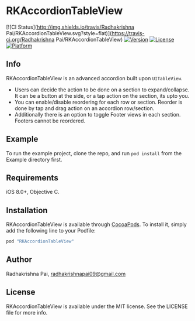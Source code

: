 # RKAccordionTableView

[![CI Status](http://img.shields.io/travis/Radhakrishna Pai/RKAccordionTableView.svg?style=flat)](https://travis-ci.org/Radhakrishna Pai/RKAccordionTableView)
[![Version](https://img.shields.io/cocoapods/v/RKAccordionTableView.svg?style=flat)](http://cocoapods.org/pods/RKAccordionTableView)
[![License](https://img.shields.io/cocoapods/l/RKAccordionTableView.svg?style=flat)](http://cocoapods.org/pods/RKAccordionTableView)
[![Platform](https://img.shields.io/cocoapods/p/RKAccordionTableView.svg?style=flat)](http://cocoapods.org/pods/RKAccordionTableView)

## Info

RKAccordionTableView is an advanced accordion built upon `UITableView`. 
- Users can decide the action to be done on a section to expand/collapse. It can be a button at the side, or a tap action on the section, its upto you. 
- You can enable/disable reordering for each row or section. Reorder is done by tap and drag action on an accordion row/section.
- Additionally there is an option to toggle Footer views in each section. Footers cannot be reordered.

## Example

To run the example project, clone the repo, and run `pod install` from the Example directory first.

## Requirements
iOS 8.0+, Objective C.

## Installation

RKAccordionTableView is available through [CocoaPods](http://cocoapods.org). To install
it, simply add the following line to your Podfile:

```ruby
pod "RKAccordionTableView"
```

## Author

Radhakrishna Pai, radhakrishnapai09@gmail.com

## License

RKAccordionTableView is available under the MIT license. See the LICENSE file for more info.

